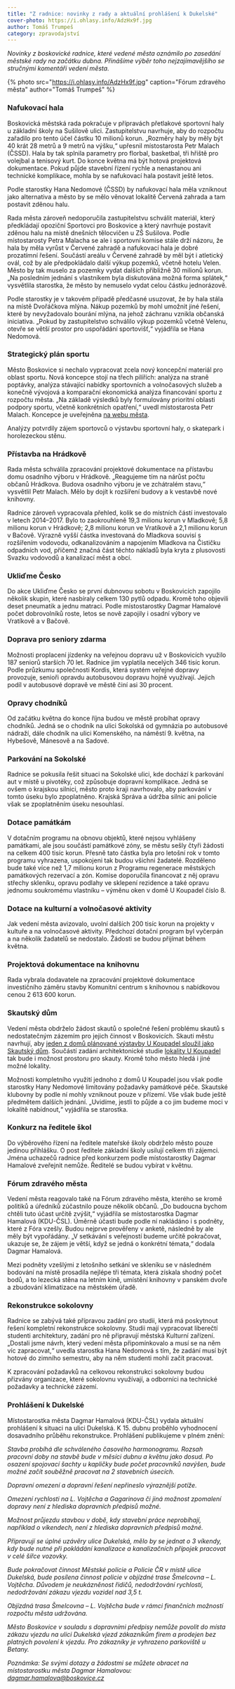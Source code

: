 ```yaml
---
title: "Z radnice: novinky z rady a aktuální prohlášení k Dukelské"
cover-photo: https://i.ohlasy.info/AdzHx9f.jpg
author: Tomáš Trumpeš
category: zpravodajství
---
```


*Novinky z boskovické radnice, které vedené města oznámilo po zasedání městské rady na začátku dubna. Přinášíme výběr toho nejzajímavějšího se stručnými komentáři vedení města.*

{% photo src="https://i.ohlasy.info/AdzHx9f.jpg" caption="Fórum zdravého města" author="Tomáš Trumpeš" %}

### Nafukovací hala ###

Boskovická městská rada pokračuje v přípravách přetlakové sportovní haly u základní školy na Sušilově ulici. Zastupitelstvu navrhuje, aby do rozpočtu zařadilo pro tento účel částku 10 milionů korun. „Rozměry haly by měly být 40 krát 28 metrů a 9 metrů na výšku,“ upřesnil místostarosta Petr Malach (ČSSD). Hala by tak splnila parametry pro florbal, basketbal, tři hřiště pro volejbal a tenisový kurt. Do konce května má být hotová projektová dokumentace. Pokud půjde stavební řízení rychle a nenastanou ani technické komplikace, mohla by se nafukovací hala postavit ještě letos.

Podle starostky Hana Nedomové (ČSSD) by nafukovací hala měla vzniknout jako alternativa a město by se mělo věnovat lokalitě Červená zahrada a tam postavit zděnou halu. 

Rada města zároveň nedoporučila zastupitelstvu schválit materiál, který předkládají opoziční Sportovci pro Boskovice a který navrhuje postavit zděnou halu na místě dnešních tělocvičen u ZŠ Sušilova. Podle místostarosty Petra Malacha se ale i sportovní komise stále drží názoru, že hala by měla vyrůst v Červené zahradě a nafukovací hala je dobré prozatímní řešení. Součástí areálu v Červené zahradě by měl být i atletický ovál, což by ale předpokládalo další výkup pozemků, včetně hotelu Velen. Město by tak muselo za pozemky vydat dalších přibližně 30 milionů korun. „Na posledním jednání s vlastníkem byla diskutována možná forma splátek,“ vysvětlila starostka, že město by nemuselo vydat celou částku jednorázově.

Podle starostky je v takovém případě předčasné usuzovat, že by hala stála na místě Dvořáčkova mlýna. Nákup pozemků by mohl umožnit jiné řešení, které by nevyžadovalo bourání mlýna, na jehož záchranu vznikla občanská iniciativa. „Pokud by zastupitelstvo schválilo výkup pozemků včetně Velenu, otevře se větší prostor pro uspořádání sportovišť,“ vyjádřila se Hana Nedomová.

### Strategický plán sportu ###

Město Boskovice si nechalo vypracovat zcela nový koncepční materiál pro oblast sportu. Nová koncepce stojí na třech pilířích: analýza na straně poptávky, analýza stávající nabídky sportovních a volnočasových služeb a konečně vývojová a komparační ekonomická analýza financování sportu z rozpočtu města. „Na základě výsledků byly formulovány prioritní oblasti podpory sportu, včetně konkrétních opatření,“ uvedl místostarosta Petr Malach. Koncepce je uveřejněna [na webu města](http://www.boskovice.cz/strategicky-plan-rozvoje-sportu-na-obdobi-2018-2020/d-33216/p1=30925).

Analýzy potvrdily zájem sportovců o výstavbu sportovní haly, o skatepark i horolezeckou stěnu.

### Přístavba na Hrádkově ###

Rada města schválila zpracování projektové dokumentace na přístavbu domu osadního výboru v Hrádkově. „Reagujeme tím na nárůst počtu občanů Hrádkova. Budova osadního výboru je ve zchátralém stavu,“ vysvětlil Petr Malach. Mělo by dojít k rozšíření budovy a k vestavbě nové knihovny. 

Radnice zároveň vypracovala přehled, kolik se do místních částí investovalo v letech 2014–2017. Bylo to zaokrouhleně 19,3 milionu korun v Mladkově; 5,8 milionu korun v Hrádkově; 2,8 milionu korun ve Vratíkově a 2,1 milionu korun v Bačově. Výrazně vyšší částka investovaná do Mladkova souvisí s rozšířením vodovodu, odkanalizováním a napojením Mladkova na Čističku odpadních vod, přičemž značná část těchto nákladů byla kryta z plusovosti Svazku vodovodů a kanalizací měst a obcí.

### Ukliďme Česko ###

Do akce Ukliďme Česko se první dubnovou sobotu v Boskovicích zapojilo několik skupin, které nasbíraly celkem 130 pytlů odpadu. Kromě toho objevili deset pneumatik a jednu matraci. Podle místostarostky Dagmar Hamalové počet dobrovolníků roste, letos se nově zapojily i osadní výbory ve Vratíkově a v Bačově.

### Doprava pro seniory zdarma ###

Možnosti proplacení jízdenky na veřejnou dopravu už v Boskovicích využilo 187 seniorů starších 70 let. Radnice jim vyplatila necelých 346 tisíc korun. Podle průzkumu společnosti Kordis, která systém veřejné dopravy provozuje, senioři opravdu autobusovou dopravu hojně využívají. Jejich podíl v autobusové dopravě ve městě činí asi 30 procent.

### Opravy chodníků ###

Od začátku května do konce října budou ve městě probíhat opravy chodníků. Jedná se o chodník na ulici Sokolská od gymnázia po autobusové nádraží, dále chodník na ulici Komenského, na náměstí 9. května, na Hybešově, Mánesově a na Sadové.

### Parkování na Sokolské ###

Radnice se pokusila řešit situaci na Sokolské ulici, kde dochází k parkování aut v místě u pivotéky, což způsobuje dopravní komplikace. Jedná se ovšem o krajskou silnici, město proto kraji navrhovalo, aby parkování v tomto úseku bylo zpoplatněno. Krajská Správa a údržba silnic ani policie však se zpoplatněním úseku nesouhlasí.

### Dotace památkám ###

V dotačním programu na obnovu objektů, které nejsou vyhlášeny památkami, ale jsou součástí památkové zóny, se městu sešly čtyři žádosti na celkem 400 tisíc korun. Přesně tato částka byla pro letošní rok v tomto programu vyhrazena, uspokojeni tak budou všichni žadatelé.
Rozděleno bude také více než 1,7 milionu korun z Programu regenerace městských památkových rezervací a zón. Komise doporučila financovat z něj opravu střechy skleníku, opravu podlahy ve sklepení rezidence a také opravu jednomu soukromému vlastníku – výměnu oken v domě U Koupadel číslo 8.

### Dotace na kulturní a volnočasové aktivity ###

Jak vedení města avizovalo, uvolní dalších 200 tisíc korun na projekty v kultuře a na volnočasové aktivity. Předchozí dotační program byl vyčerpán a na několik žadatelů se nedostalo. Žádosti se budou přijímat během května.

### Projektová dokumentace na knihovnu ###

Rada vybrala dodavatele na zpracování projektové dokumentace investičního záměru stavby Komunitní centrum s knihovnou s nabídkovou cenou 2 613 600 korun.

### Skautský dům ###

Vedení města obdrželo žádost skautů o společné řešení problému skautů s nedostatečným zázemím pro jejich činnost v Boskovicích. Skauti městu navrhují, aby [jeden z domů plánované výstavby U Koupadel sloužil jako Skautský dům](http://www.ohlasy.info/clanky/2018/02/rozhovor-skauti.html). Součástí zadání architektonické studie [lokality U Koupadel](http://www.ohlasy.info/clanky/2017/10/proluka-koupadla.html) tak bude i možnost prostoru pro skauty. Kromě toho město hledá i jiné možné lokality.

Možnosti kompletního využití jednoho z domů U Koupadel jsou však podle starostky Hany Nedomové limitovány požadavky památkové péče. Skautské klubovny by podle ní mohly vzniknout pouze v přízemí. Vše však bude ještě předmětem dalších jednání. „Uvidíme, jestli to půjde a co jim budeme moci v lokalitě nabídnout,“ vyjádřila se starostka.

### Konkurz na ředitele škol ###

Do výběrového řízení na ředitele mateřské školy obdrželo město pouze jedinou přihlášku. O post ředitele základní školy usilují celkem tři zájemci. Jména uchazečů radnice před konkurzem podle místostarostky Dagmar Hamalové zveřejnit nemůže. Ředitelé se budou vybírat v květnu.

### Fórum zdravého města ###

Vedení města reagovalo také na Fórum zdravého města, kterého se kromě politiků a úředníků zúčastnilo pouze několik občanů. „Do budoucna bychom chtěli tuto účast určitě zvýšit,“ vyjádřila se místostarostka Dagmar Hamalová (KDU-ČSL). Úměrně účasti bude podle ní nakládáno i s podněty, které z Fóra vzešly. Budou nejprve prověřeny v anketě, následně by ale měly být vypořádány. „V setkávání s veřejností budeme určitě pokračovat, ukazuje se, že zájem je větší, když se jedná o konkrétní témata,“ dodala Dagmar Hamalová.

Mezi podněty vzešlými z letošního setkání ve skleníku se v následném bodování na místě prosadila nejlépe tři témata, která získala shodný počet bodů, a to lezecká stěna na letním kině, umístění knihovny v panském dvoře a zbudování klimatizace na městském úřadě.

### Rekonstrukce sokolovny ###

Radnice se zabývá také přípravou zadání pro studii, která má poskytnout řešení kompletní rekonstrukce sokolovny. Studii mají vypracovat liberečtí studenti architektury, zadání pro ně připravují městská Kulturní zařízení. „Dostali jsme návrh, který vedení města připomínkovalo a musí se na něm víc zapracovat,“ uvedla starostka Hana Nedomová s tím, že zadání musí být hotové do zimního semestru, aby na něm studenti mohli začít pracovat.

K zpracování požadavků na celkovou rekonstrukci sokolovny budou přizvány organizace, které sokolovnu využívají, a odborníci na technické požadavky a technické zázemí.

### Prohlášení k Dukelské ###

Místostarostka města Dagmar Hamalová (KDU-ČSL) vydala aktuální prohlášení k situaci na ulici Dukelská. K 15. dubnu proběhlo vyhodnocení dosavadního průběhu rekonstrukce. Prohlášení publikujeme v plném znění:

*Stavba probíhá dle schváleného časového harmonogramu. Rozsah pracovní doby na stavbě bude v měsíci dubnu a květnu jako dosud. Po osazení spojovací šachty u kapličky bude počet pracovníků navýšen, bude možné začít souběžně pracovat na 2 stavebních úsecích.*

*Dopravní omezení a dopravní řešení nepřineslo výraznější potíže.*

*Omezení rychlosti na L. Vojtěcha a Gagarinova či jiná možnost zpomalení dopravy není z hlediska dopravních předpisů možné.*

*Možnost průjezdu stavbou v době, kdy stavební práce neprobíhají, například o víkendech, není z hlediska dopravních předpisů možné.*

*Připravují se úplné uzávěry ulice Dukelská, mělo by se jednat o 3 víkendy, kdy bude nutné při pokládání kanalizace a kanalizačních přípojek pracovat v celé šířce vozovky.*

*Bude pokračovat činnost Městské policie a Policie ČR v místě ulice Dukelská, bude posílena činnost policie v objízdné trase Šmelcovna – L. Vojtěcha. Důvodem je neukázněnost řidičů, nedodržování rychlosti, nedodržování zákazu vjezdu vozidel nad 3,5 t.*

*Objízdná trasa Šmelcovna – L. Vojtěcha bude v rámci finančních možností rozpočtu města udržována.*

*Město Boskovice v souladu s dopravními předpisy nemůže povolit do místa zákazu vjezdu na ulici Dukelská vjezd zákazníkům firem a prodejen bez platných povolení k vjezdu. Pro zákazníky je vyhrazeno parkoviště u Betany.*

*Poznámka: Se svými dotazy a žádostmi se můžete obracet na místostarostku města Dagmar Hamalovou: dagmar.hamalova@boskovice.cz*
